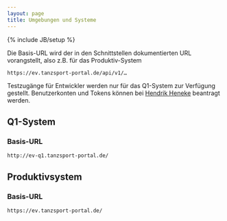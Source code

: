 ```yaml
---
layout: page
title: Umgebungen und Systeme
---
```

{% include JB/setup %}

Die Basis-URL wird der in den Schnittstellen dokumentierten URL vorangstellt, also z.B. für das Produktiv-System

	https://ev.tanzsport-portal.de/api/v1/…

Testzugänge für Entwickler werden nur für das Q1-System zur Verfügung gestellt. Benutzerkonten und Tokens können bei [Hendrik Heneke](mailto:heneke@tanzsport.de) beantragt werden.

## Q1-System ##

### Basis-URL ###

	http://ev-q1.tanzsport-portal.de/
	
## Produktivsystem ##

### Basis-URL ###

	https://ev.tanzsport-portal.de/